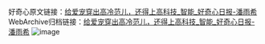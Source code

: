 好奇心原文链接：[给爱宠穿出高冷范儿，还得上高科技_智能_好奇心日报-潘雨希](https://www.qdaily.com/articles/723.html)
WebArchive归档链接：[给爱宠穿出高冷范儿，还得上高科技_智能_好奇心日报-潘雨希](http://web.archive.org/web/20160411034714/http://www.qdaily.com/articles/723.html)
![image](http://ww3.sinaimg.cn/large/007d5XDply1g3v4428qomj30u05emb29)